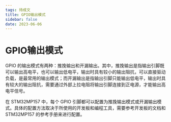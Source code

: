 ```yaml
---
tags: 待成文 
title: GPIO输出模式
sidebar: false
date: 2023-06-06
---
```

# GPIO输出模式

GPIO 的输出模式有两种：推挽输出和开漏输出。其中，推挽输出是指输出引脚既可以输出高电平，也可以输出低电平，输出时具有较小的输出阻抗，可以直接驱动负载，是最常用的输出模式；而开漏输出是指输出引脚只能输出低电平，输出时具有较大的输出阻抗，需要通过外部上拉电阻将输出引脚连接到正电源，才能输出高电平信号。

在 STM32MP157 中，每个 GPIO 引脚都可以配置为推挽输出模式或开漏输出模式。具体的配置方法取决于所使用的开发板和编程工具，需要参考开发板的文档和 STM32MP157 的参考手册来进行配置。